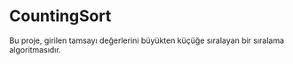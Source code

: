 # CountingSort
Bu proje, girilen tamsayı değerlerini büyükten küçüğe sıralayan bir sıralama algoritmasıdır. 
